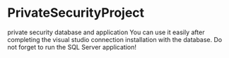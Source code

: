 # PrivateSecurityProject
private security database and application
You can use it easily after completing the visual studio connection installation with the database. Do not forget to run the SQL Server application!
